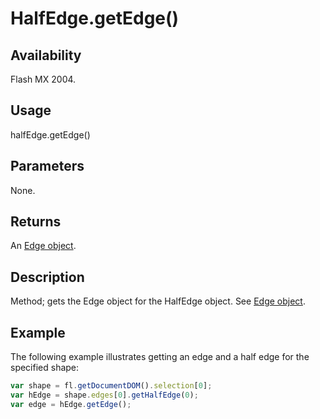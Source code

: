 # HalfEdge.getEdge()

## Availability

Flash MX 2004.

## Usage

halfEdge.getEdge()

## Parameters

None.

## Returns

An [Edge object](../Edge_object/Edge_summary.md).

## Description

Method; gets the Edge object for the HalfEdge object. See [Edge object](../Edge_object/Edge_summary.md).

## Example

The following example illustrates getting an edge and a half edge for the specified shape:

```javascript
var shape = fl.getDocumentDOM().selection[0];
var hEdge = shape.edges[0].getHalfEdge(0);
var edge = hEdge.getEdge();
```
